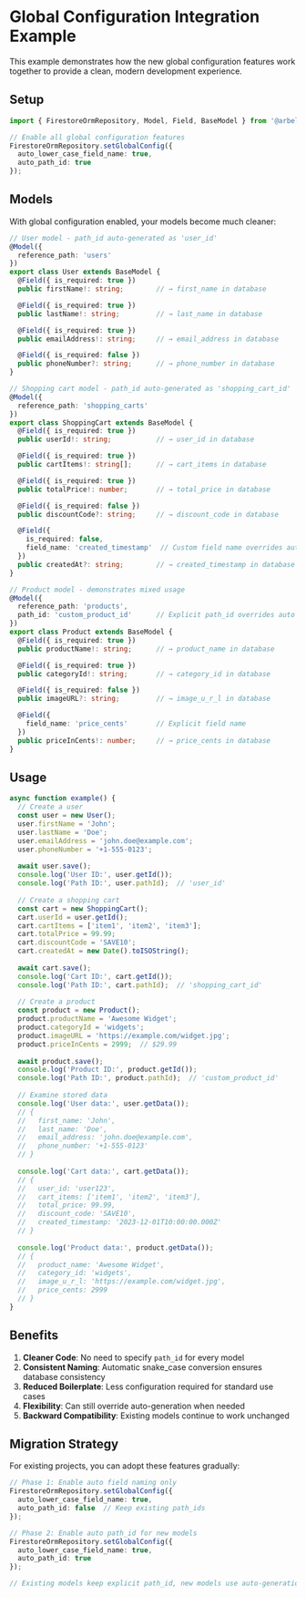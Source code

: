 # Global Configuration Integration Example

This example demonstrates how the new global configuration features work together to provide a clean, modern development experience.

## Setup

```typescript
import { FirestoreOrmRepository, Model, Field, BaseModel } from '@arbel/firebase-orm';

// Enable all global configuration features
FirestoreOrmRepository.setGlobalConfig({
  auto_lower_case_field_name: true,
  auto_path_id: true
});
```

## Models

With global configuration enabled, your models become much cleaner:

```typescript
// User model - path_id auto-generated as 'user_id'
@Model({
  reference_path: 'users'
})
export class User extends BaseModel {
  @Field({ is_required: true })
  public firstName!: string;        // → first_name in database

  @Field({ is_required: true })
  public lastName!: string;         // → last_name in database

  @Field({ is_required: true })
  public emailAddress!: string;     // → email_address in database

  @Field({ is_required: false })
  public phoneNumber?: string;      // → phone_number in database
}

// Shopping cart model - path_id auto-generated as 'shopping_cart_id'
@Model({
  reference_path: 'shopping_carts'
})
export class ShoppingCart extends BaseModel {
  @Field({ is_required: true })
  public userId!: string;           // → user_id in database

  @Field({ is_required: true })
  public cartItems!: string[];      // → cart_items in database

  @Field({ is_required: true })
  public totalPrice!: number;       // → total_price in database

  @Field({ is_required: false })
  public discountCode?: string;     // → discount_code in database

  @Field({ 
    is_required: false,
    field_name: 'created_timestamp'  // Custom field name overrides auto conversion
  })
  public createdAt?: string;        // → created_timestamp in database
}

// Product model - demonstrates mixed usage
@Model({
  reference_path: 'products',
  path_id: 'custom_product_id'      // Explicit path_id overrides auto generation
})
export class Product extends BaseModel {
  @Field({ is_required: true })
  public productName!: string;      // → product_name in database

  @Field({ is_required: true })
  public categoryId!: string;       // → category_id in database

  @Field({ is_required: false })
  public imageURL?: string;         // → image_u_r_l in database

  @Field({ 
    field_name: 'price_cents'       // Explicit field name
  })
  public priceInCents!: number;     // → price_cents in database
}
```

## Usage

```typescript
async function example() {
  // Create a user
  const user = new User();
  user.firstName = 'John';
  user.lastName = 'Doe';
  user.emailAddress = 'john.doe@example.com';
  user.phoneNumber = '+1-555-0123';
  
  await user.save();
  console.log('User ID:', user.getId());
  console.log('Path ID:', user.pathId);  // 'user_id'
  
  // Create a shopping cart
  const cart = new ShoppingCart();
  cart.userId = user.getId();
  cart.cartItems = ['item1', 'item2', 'item3'];
  cart.totalPrice = 99.99;
  cart.discountCode = 'SAVE10';
  cart.createdAt = new Date().toISOString();
  
  await cart.save();
  console.log('Cart ID:', cart.getId());
  console.log('Path ID:', cart.pathId);  // 'shopping_cart_id'
  
  // Create a product
  const product = new Product();
  product.productName = 'Awesome Widget';
  product.categoryId = 'widgets';
  product.imageURL = 'https://example.com/widget.jpg';
  product.priceInCents = 2999;  // $29.99
  
  await product.save();
  console.log('Product ID:', product.getId());
  console.log('Path ID:', product.pathId);  // 'custom_product_id'
  
  // Examine stored data
  console.log('User data:', user.getData());
  // {
  //   first_name: 'John',
  //   last_name: 'Doe', 
  //   email_address: 'john.doe@example.com',
  //   phone_number: '+1-555-0123'
  // }
  
  console.log('Cart data:', cart.getData());
  // {
  //   user_id: 'user123',
  //   cart_items: ['item1', 'item2', 'item3'],
  //   total_price: 99.99,
  //   discount_code: 'SAVE10',
  //   created_timestamp: '2023-12-01T10:00:00.000Z'
  // }
  
  console.log('Product data:', product.getData());
  // {
  //   product_name: 'Awesome Widget',
  //   category_id: 'widgets',
  //   image_u_r_l: 'https://example.com/widget.jpg',
  //   price_cents: 2999
  // }
}
```

## Benefits

1. **Cleaner Code**: No need to specify `path_id` for every model
2. **Consistent Naming**: Automatic snake_case conversion ensures database consistency
3. **Reduced Boilerplate**: Less configuration required for standard use cases
4. **Flexibility**: Can still override auto-generation when needed
5. **Backward Compatibility**: Existing models continue to work unchanged

## Migration Strategy

For existing projects, you can adopt these features gradually:

```typescript
// Phase 1: Enable auto field naming only
FirestoreOrmRepository.setGlobalConfig({
  auto_lower_case_field_name: true,
  auto_path_id: false  // Keep existing path_ids
});

// Phase 2: Enable auto path_id for new models
FirestoreOrmRepository.setGlobalConfig({
  auto_lower_case_field_name: true,
  auto_path_id: true
});

// Existing models keep explicit path_id, new models use auto-generation
```